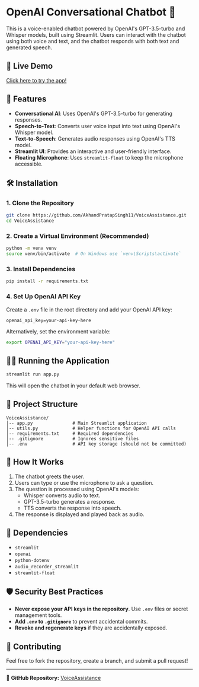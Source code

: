 # OpenAI Conversational Chatbot 🤖

This is a voice-enabled chatbot powered by OpenAI's GPT-3.5-turbo and Whisper models, built using Streamlit. Users can interact with the chatbot using both voice and text, and the chatbot responds with both text and generated speech.

## 🚀 Live Demo  
[Click here to try the app!](https://voiceassistance1.streamlit.app/)


## 🚀 Features
- **Conversational AI**: Uses OpenAI's GPT-3.5-turbo for generating responses.
- **Speech-to-Text**: Converts user voice input into text using OpenAI's Whisper model.
- **Text-to-Speech**: Generates audio responses using OpenAI's TTS model.
- **Streamlit UI**: Provides an interactive and user-friendly interface.
- **Floating Microphone**: Uses `streamlit-float` to keep the microphone accessible.

## 🛠️ Installation

### 1. Clone the Repository
```bash
git clone https://github.com/AkhandPratapSingh11/VoiceAssistance.git
cd VoiceAssistance
```

### 2. Create a Virtual Environment (Recommended)
```bash
python -m venv venv
source venv/bin/activate  # On Windows use `venv\Scripts\activate`
```

### 3. Install Dependencies
```bash
pip install -r requirements.txt
```

### 4. Set Up OpenAI API Key
Create a `.env` file in the root directory and add your OpenAI API key:
```
openai_api_key=your-api-key-here
```
Alternatively, set the environment variable:
```bash
export OPENAI_API_KEY="your-api-key-here"
```

## 🏃‍♂️ Running the Application
```bash
streamlit run app.py
```
This will open the chatbot in your default web browser.

## 📂 Project Structure
```
VoiceAssistance/
│-- app.py               # Main Streamlit application
│-- utils.py             # Helper functions for OpenAI API calls
│-- requirements.txt     # Required dependencies
│-- .gitignore           # Ignores sensitive files
│-- .env                 # API key storage (should not be committed)
```

## 🔧 How It Works
1. The chatbot greets the user.
2. Users can type or use the microphone to ask a question.
3. The question is processed using OpenAI's models:
   - Whisper converts audio to text.
   - GPT-3.5-turbo generates a response.
   - TTS converts the response into speech.
4. The response is displayed and played back as audio.

## 📌 Dependencies
- `streamlit`
- `openai`
- `python-dotenv`
- `audio_recorder_streamlit`
- `streamlit-float`

## 🛡️ Security Best Practices
- **Never expose your API keys in the repository**. Use `.env` files or secret management tools.
- **Add `.env` to `.gitignore`** to prevent accidental commits.
- **Revoke and regenerate keys** if they are accidentally exposed.


## 🤝 Contributing
Feel free to fork the repository, create a branch, and submit a pull request!

---
🔗 **GitHub Repository:** [VoiceAssistance](https://github.com/AkhandPratapSingh11/VoiceAssistance)


